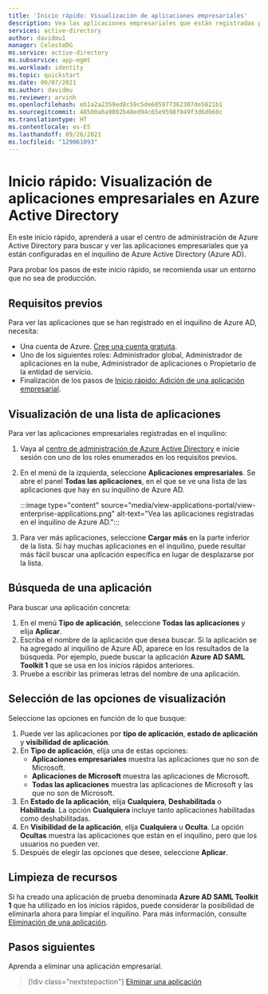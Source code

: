 ```yaml
---
title: 'Inicio rápido: Visualización de aplicaciones empresariales'
description: Vea las aplicaciones empresariales que están registradas para usar su inquilino de Azure Active Directory.
services: active-directory
author: davidmu1
manager: CelesteDG
ms.service: active-directory
ms.subservice: app-mgmt
ms.workload: identity
ms.topic: quickstart
ms.date: 09/07/2021
ms.author: davidmu
ms.reviewer: arvinh
ms.openlocfilehash: eb1a2a2359ed8c59c5de605977362307de5821b1
ms.sourcegitcommit: 48500a6a9002b48ed94c65e9598f049f3d6db60c
ms.translationtype: HT
ms.contentlocale: es-ES
ms.lasthandoff: 09/26/2021
ms.locfileid: "129061093"
---
```

# <a name="quickstart-view-enterprise-applications-in-azure-active-directory"></a>Inicio rápido: Visualización de aplicaciones empresariales en Azure Active Directory

En este inicio rápido, aprenderá a usar el centro de administración de Azure Active Directory para buscar y ver las aplicaciones empresariales que ya están configuradas en el inquilino de Azure Active Directory (Azure AD).

Para probar los pasos de este inicio rápido, se recomienda usar un entorno que no sea de producción.

## <a name="prerequisites"></a>Requisitos previos

Para ver las aplicaciones que se han registrado en el inquilino de Azure AD, necesita:

- Una cuenta de Azure. [Cree una cuenta gratuita](https://azure.microsoft.com/free/?WT.mc_id=A261C142F).
- Uno de los siguientes roles: Administrador global, Administrador de aplicaciones en la nube, Administrador de aplicaciones o Propietario de la entidad de servicio.
- Finalización de los pasos de [Inicio rápido: Adición de una aplicación empresarial](add-application-portal.md).

## <a name="view-a-list-of-applications"></a>Visualización de una lista de aplicaciones

Para ver las aplicaciones empresariales registradas en el inquilino:

1. Vaya al [centro de administración de Azure Active Directory](https://aad.portal.azure.com) e inicie sesión con uno de los roles enumerados en los requisitos previos.
1. En el menú de la izquierda, seleccione **Aplicaciones empresariales**. Se abre el panel **Todas las aplicaciones**, en el que se ve una lista de las aplicaciones que hay en su inquilino de Azure AD.

    :::image type="content" source="media/view-applications-portal/view-enterprise-applications.png" alt-text="Vea las aplicaciones registradas en el inquilino de Azure AD.":::

1. Para ver más aplicaciones, seleccione **Cargar más** en la parte inferior de la lista. Si hay muchas aplicaciones en el inquilino, puede resultar más fácil buscar una aplicación específica en lugar de desplazarse por la lista.

## <a name="search-for-an-application"></a>Búsqueda de una aplicación

Para buscar una aplicación concreta:

1. En el menú **Tipo de aplicación**, seleccione **Todas las aplicaciones** y elija **Aplicar**.
1. Escriba el nombre de la aplicación que desea buscar. Si la aplicación se ha agregado al inquilino de Azure AD, aparece en los resultados de la búsqueda. Por ejemplo, puede buscar la aplicación **Azure AD SAML Toolkit 1** que se usa en los inicios rápidos anteriores. 
1. Pruebe a escribir las primeras letras del nombre de una aplicación.

## <a name="select-viewing-options"></a>Selección de las opciones de visualización

Seleccione las opciones en función de lo que busque:

1. Puede ver las aplicaciones por **tipo de aplicación**, **estado de aplicación** y **visibilidad de aplicación**.
1. En **Tipo de aplicación**, elija una de estas opciones:
    - **Aplicaciones empresariales** muestra las aplicaciones que no son de Microsoft.
    - **Aplicaciones de Microsoft** muestra las aplicaciones de Microsoft.
    - **Todas las aplicaciones** muestra las aplicaciones de Microsoft y las que no son de Microsoft.
1. En **Estado de la aplicación**, elija **Cualquiera**, **Deshabilitada** o **Habilitada**. La opción **Cualquiera** incluye tanto aplicaciones habilitadas como deshabilitadas.
1. En **Visibilidad de la aplicación**, elija **Cualquiera** u **Oculta**. La opción **Ocultas** muestra las aplicaciones que están en el inquilino, pero que los usuarios no pueden ver.
1. Después de elegir las opciones que desee, seleccione **Aplicar**.

## <a name="clean-up-resources"></a>Limpieza de recursos

Si ha creado una aplicación de prueba denominada **Azure AD SAML Toolkit 1** que ha utilizado en los inicios rápidos, puede considerar la posibilidad de eliminarla ahora para limpiar el inquilino. Para más información, consulte [Eliminación de una aplicación](delete-application-portal.md).

## <a name="next-steps"></a>Pasos siguientes

Aprenda a eliminar una aplicación empresarial.
> [!div class="nextstepaction"]
> [Eliminar una aplicación](add-application-portal.md)
